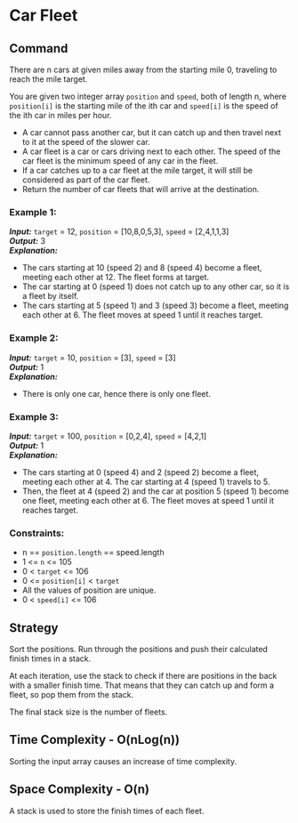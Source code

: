 # Car Fleet

## Command
There are n cars at given miles away from the starting mile 0, traveling to reach the mile target.

You are given two integer array `position` and `speed`, both of length n, 
where `position[i]` is the starting mile of the ith car and `speed[i]` is the speed of the ith car in miles per hour.

- A car cannot pass another car, but it can catch up and then travel next to it at the speed of the slower car.
- A car fleet is a car or cars driving next to each other. The speed of the car fleet is the minimum speed of any car in the fleet.
- If a car catches up to a car fleet at the mile target, it will still be considered as part of the car fleet.
- Return the number of car fleets that will arrive at the destination.

### Example 1:
***Input:*** `target` = 12, `position` = [10,8,0,5,3], `speed` = [2,4,1,1,3]  
***Output:*** 3  
***Explanation:***
  - The cars starting at 10 (speed 2) and 8 (speed 4) become a fleet, 
    meeting each other at 12. The fleet forms at target.
  - The car starting at 0 (speed 1) does not catch up to any other car, so it is a fleet by itself.
  - The cars starting at 5 (speed 1) and 3 (speed 3) become a fleet, 
    meeting each other at 6. The fleet moves at speed 1 until it reaches target.

### Example 2:
***Input:*** `target` = 10, `position` = [3], `speed` = [3]  
***Output:*** 1  
***Explanation:***
  - There is only one car, hence there is only one fleet.

### Example 3:
***Input:*** `target` = 100, `position` = [0,2,4], `speed` = [4,2,1]  
***Output:*** 1  
***Explanation:***
- The cars starting at 0 (speed 4) and 2 (speed 2) become a fleet, 
meeting each other at 4. The car starting at 4 (speed 1) travels to 5.
- Then, the fleet at 4 (speed 2) and the car at position 5 (speed 1) become one fleet, 
meeting each other at 6. The fleet moves at speed 1 until it reaches target.

### Constraints:
- n == `position.length` == speed.length
- 1 <= `n` <= 105
- 0 < `target` <= 106
- 0 <= `position[i]` < `target`
- All the values of position are unique.
- 0 < `speed[i]` <= 106

## Strategy
Sort the positions. Run through the positions and push their calculated finish times in a stack. 

At each iteration, use the stack to check if there are positions in the back with a smaller finish time. That means that they can catch up and form a fleet, so pop them from the stack.

The final stack size is the number of fleets.

## Time Complexity - O(nLog(n))
Sorting the input array causes an increase of time complexity.

## Space Complexity - O(n)
A stack is used to store the finish times of each fleet.
